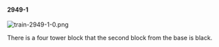 #### 2949-1
![train-2949-1-0.png](https://github.com/lil-lab/nlvr/raw/master/nlvr/train/images/47/train-2949-1-0.png "train-2949-1-0.png")

There is a four tower block that the second block from the base is black.